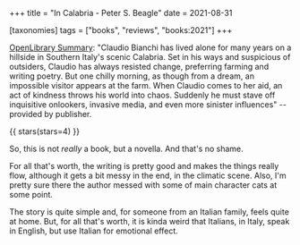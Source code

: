 +++
title = "In Calabria - Peter S. Beagle"
date = 2021-08-31

[taxonomies]
tags = ["books", "reviews", "books:2021"]
+++

[OpenLibrary Summary](https://openlibrary.org/books/OL27229983M/In_Calabria):
"Claudio Bianchi has lived alone for many years on a hillside in Southern
Italy's scenic Calabria. Set in his ways and suspicious of outsiders, Claudio
has always resisted change, preferring farming and writing poetry. But one
chilly morning, as though from a dream, an impossible visitor appears at the
farm. When Claudio comes to her aid, an act of kindness throws his world into
chaos. Suddenly he must stave off inquisitive onlookers, invasive media, and
even more sinister influences" -- provided by publisher.

<!-- more -->

{{ stars(stars=4) }}

So, this is not *really* a book, but a novella. And that's no shame.

For all that's worth, the writing is pretty good and makes the things really
flow, although it gets a bit messy in the end, in the climatic scene. Also, I'm
pretty sure there the author messed with some of main character cats at some
point.

The story is quite simple and, for someone from an Italian family, feels quite
at home. But, for all that's worth, it is kinda weird that Italians, in Italy,
speak in English, but use Italian for emotional effect.
